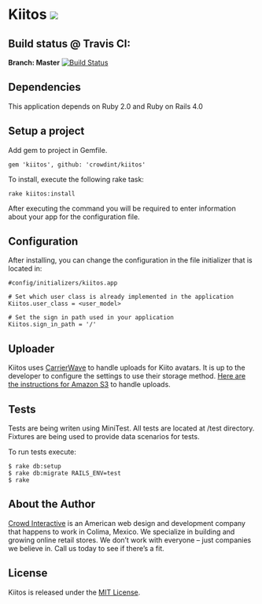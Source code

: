 # Kiitos <img src="https://www.evernote.com/shard/s250/sh/863e0958-db81-4c7b-a610-e72573e34e74/b16df77e35f0806d700233e8268f1162/res/57e44c90-2a61-4009-bb9b-85d15c859dde/skitch.png?resizeSmall&width=832">

## Build status @ Travis CI:

**Branch: Master**
[![Build Status](https://magnum.travis-ci.com/crowdint/kiitos.png?token=3AuCXT2UNqnhx5etVFkm&branch=master)](https://magnum.travis-ci.com/crowdint/kiitos)

## Dependencies
This application depends on Ruby 2.0 and Ruby on Rails 4.0

## Setup a project

Add gem to project in Gemfile.

    gem 'kiitos', github: 'crowdint/kiitos'
    
To install, execute the following rake task:

    rake kiitos:install
    
After executing the command you will be required to enter information
about your app for the configuration file.

## Configuration

After installing, you can change the configuration in the file initializer that is located in:

    #config/initializers/kiitos.app
    
    # Set which user class is already implemented in the application
    Kiitos.user_class = <user_model>

    # Set the sign in path used in your application
    Kiitos.sign_in_path = '/'

## Uploader

Kiitos uses [CarrierWave](https://github.com/carrierwaveuploader/) to handle uploads for Kiito avatars.
It is up to the developer to configure the settings to use their storage
method.
[Here are the instructions for Amazon S3](https://github.com/carrierwaveuploader/carrierwave#using-amazon-s3) to handle uploads.

## Tests

Tests are being writen using MiniTest. All tests are located at /test directory.
Fixtures are being used to provide data scenarios for tests.

To run tests execute:

    $ rake db:setup
    $ rake db:migrate RAILS_ENV=test
    $ rake

## About the Author

[Crowd Interactive](http://www.crowdint.com) is an American web design and development company that happens to work in Colima, Mexico. 
We specialize in building and growing online retail stores. We don’t work with everyone – just companies we believe in. Call us today to see if there’s a fit.

## License

Kiitos is released under the [MIT License](http://www.opensource.org/licenses/MIT).
